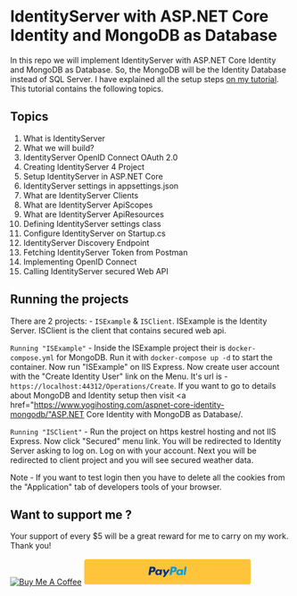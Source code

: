 # IdentityServer with ASP.NET Core Identity and MongoDB as Database
In this repo we will implement IdentityServer with ASP.NET Core Identity and MongoDB as Database. So, the MongoDB will be the Identity Database instead of SQL Server. I have explained all the setup steps <a href="https://www.yogihosting.com/identityserver-aspnet-core-identity-mongodb-database/" target="_blank">on my tutorial</a>. This tutorial contains the following topics.

## Topics
1. What is IdentityServer
2. What we will build?
3. IdentityServer OpenID Connect OAuth 2.0
4. Creating IdentityServer 4 Project
5. Setup IdentityServer in ASP.NET Core
6. IdentityServer settings in appsettings.json
7. What are IdentityServer Clients
8. What are IdentityServer ApiScopes
9. What are IdentityServer ApiResources
10. Defining IdentityServer settings class
11. Configure IdentityServer on Startup.cs
12. IdentityServer Discovery Endpoint
13. Fetching IdentityServer Token from Postman
14. Implementing OpenID Connect
15. Calling IdentityServer secured Web API

## Running the projects
There are 2 projects: - `ISExample` & `ISClient`. ISExample is the Identity Server. ISClient is the client that contains secured web api.

`Running "ISExample"` - Inside the ISExample project their is `docker-compose.yml` for MongoDB. Run it with `docker-compose up -d` to start the container. Now run "ISExample" on IIS Express. Now create user account with the "Create Identity User" link on the Menu. It's url is - `https://localhost:44312/Operations/Create`. If you want to go to details about MongoDB and Identity setup then visit <a href="https://www.yogihosting.com/aspnet-core-identity-mongodb/"ASP.NET Core Identity with MongoDB as Database/</a>.

`Running "ISClient"` - Run the project on https kestrel hosting and not IIS Express. Now click "Secured" menu link. You will be redirected to Identity Server asking to log on. Log on with your account. Next you will be redirected to client project and you will see secured weather data.

Note - If you want to test login then you have to delete all the cookies from the "Application" tab of developers tools of your browser.

## Want to support me ?

Your support of every $5 will be a great reward for me to carry on my work. Thank you!

<a href="https://www.buymeacoffee.com/YogYogi" target="_blank"><img src="https://cdn.buymeacoffee.com/buttons/v2/default-yellow.png" alt="Buy Me A Coffee" width="200"  style="height: 60px !important;width: 200px !important;" ></a>
<a href="https://www.paypal.com/paypalme/yogihosting" target="_blank"><img src="https://raw.githubusercontent.com/yogyogi/yogyogi/main/paypal.png" alt="Paypal Me" width="300"></a>

